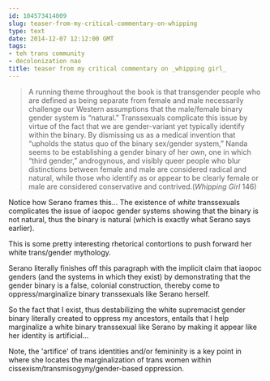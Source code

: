 ```yaml
---
id: 104573414009
slug: teaser-from-my-critical-commentary-on-whipping
type: text
date: 2014-12-07 12:12:00 GMT
tags:
- teh trans community
- decolonization nao
title: teaser from my critical commentary on _whipping girl_
---
```

>A running theme throughout the book is that transgender people who are defined as being separate from female and male necessarily challenge our Western assumptions that the male/female binary gender system is “natural.” Transsexuals complicate this issue by virtue of the fact that we are gender-variant yet typically identify within the binary. By dismissing us as a medical invention that “upholds the status quo of the binary sex/gender system,” Nanda seems to be establishing a gender binary of her own, one in which “third gender,” androgynous, and visibly queer people who blur distinctions between female and male are considered radical and natural, while those who identify as or appear to be clearly female or male are considered conservative and contrived.(_Whipping Girl_ 146)

Notice how Serano frames this... The existence of _white_ transsexuals complicates the issue of iaopoc gender systems showing that the binary is not natural, thus the binary is natural (which is exactly what Serano says earlier).

This is some pretty interesting rhetorical contortions to push forward her white trans/gender mythology. 

Serano literally finishes off this paragraph with the implicit claim that iaopoc genders (and the systems in which they exist) by demonstrating that the gender binary is a false, colonial construction, thereby come to oppress/marginalize binary transsexuals like Serano herself. 

So the fact that I exist, thus destabilizing the white supremacist gender binary literally created to oppress my ancestors, entails that I help marginalize a white binary transsexual like Serano by making it appear like her identity is artificial...

Note, the 'artifice' of trans identities and/or femininity is a key point in where she locates the marginalization of trans women within cissexism/transmisogyny/gender-based oppression.
